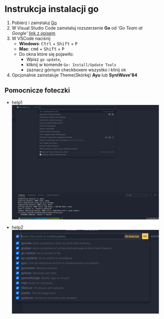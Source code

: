 # Instrukcja instalacji go

1. Pobierz i zainstaluj [Go](https://golang.org/dl/)
2. W Visual Studio Code zainstaluj rozszerzenie **Go** od *'Go Team at Google'* [link z opisem](https://code.visualstudio.com/docs/languages/go)
3. W VSCode naciśnij
    * **Windows**: <kbd>Ctrl</kbd> + <kbd>Shift</kbd> + <kbd>P</kbd>
    * **Mac**: <kbd>cmd</kbd> + <kbd>Shift</kbd> + <kbd>P</kbd>
    * Do okna które się pojawiło:
        * Wpisz `go update`, 
        * kliknij w komende `Go: Install/Update Tools` 
        * zaznacz górnym checkboxem wszystko i klinij ok
4. Opcjonalnie zainstaluje Theme(Skórkę) **Ayu** lub **SyntWave'84**


## Pomocnicze foteczki

* help1
![help1](https://github.com/Ko4s/goCourseIntruction/blob/master/images/wyszkiwanie.png?s=300)

* help2
![help2](https://github.com/Ko4s/goCourseIntruction/blob/master/images/checkboxy.png?s=300)
